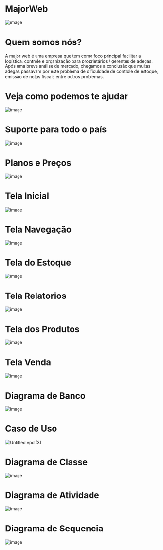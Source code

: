# MajorWeb
![image](https://user-images.githubusercontent.com/112988370/206027359-fe24c693-ef0b-4188-9db9-c00e82dfd5f6.png)
# Quem somos nós?
A major web é uma empresa que tem como foco principal facilitar a logística, controle e organização para proprietários / gerentes de adegas. 
Após uma breve análise de mercado, chegamos a conclusão que muitas adegas passavam por este problema de dificuldade de controle de estoque, emissão de notas fiscais entre outros problemas.
# Veja como podemos te ajudar
![image](https://user-images.githubusercontent.com/112988370/206029844-ec1d020e-1684-4b39-a88d-714882b546b5.png)
# Suporte para todo o país 
![image](https://user-images.githubusercontent.com/112988370/206029900-369e1eac-9726-4432-80fd-06abd85a99c0.png)
# Planos e Preços
![image](https://user-images.githubusercontent.com/112988370/206029345-ed24fa73-80ac-4f30-b04a-803d7ae6bfa9.png)
# Tela Inicial
![image](https://user-images.githubusercontent.com/112988370/206029099-e581a05b-f805-4cd5-adc9-7f9720439404.png)
# Tela Navegação
![image](https://user-images.githubusercontent.com/112988370/206029696-102698c5-f1cb-4a47-b774-3b9d9978f7f5.png)
# Tela do Estoque
![image](https://user-images.githubusercontent.com/112988370/206029415-0d622b81-3823-4b51-92d8-b1d1a97c1748.png)
# Tela Relatorios 
![image](https://user-images.githubusercontent.com/112988370/206029492-f0775539-9164-48e2-9348-9766217c485d.png)
# Tela dos Produtos
![image](https://user-images.githubusercontent.com/112988370/206029575-146b1896-bcb0-45fb-a189-7281508bfda3.png)
# Tela Venda
![image](https://user-images.githubusercontent.com/112988370/206030503-1ee5ece6-eea2-48cf-8fb3-6f0234de7593.png)
# Diagrama de Banco  
![image](https://user-images.githubusercontent.com/112988370/206028022-6b8b9013-f2fc-41ce-af4b-875195bc26ca.png)
# Caso de Uso
![Untitled vpd (3)](https://user-images.githubusercontent.com/112988370/206028256-ce2cf4c4-0e94-4e3b-be8a-f989d2fe6c65.png)
# Diagrama de Classe
![image](https://user-images.githubusercontent.com/112988370/206028368-d256da1d-ac75-4dbe-acd1-335fe1a83ceb.png)
# Diagrama de Atividade
![image](https://user-images.githubusercontent.com/112988370/206028629-b9dbb4c1-161d-475a-8d79-c8c7dba53a7e.png)
# Diagrama de Sequencia
![image](https://user-images.githubusercontent.com/112988370/206028731-ccd3ab49-7de3-4977-a28d-cb6986a781ff.png)
